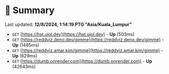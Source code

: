 # 📖 Summary
Last updated: **12/8/2024, 1:14:19 PTG "Asia/Kuala_Lumpur"**

- `GET` [https://hst.ujol.dev](https://hst.ujol.dev) - **Up** (503ms)
- `GET` [https://reddviz.deno.dev/gimme](https://reddviz.deno.dev/gimme) - **Up** (1485ms)
- `GET` [https://reddviz.amar.kim/gimme](https://reddviz.amar.kim/gimme) - **Up** (629ms)
- `GET` [https://dumb.onrender.com](https://dumb.onrender.com) - **Up** (42643ms)
